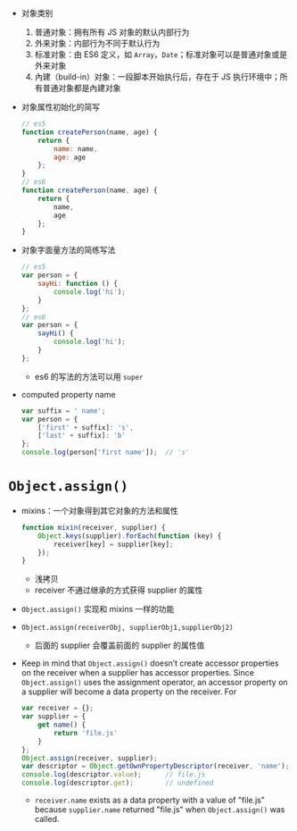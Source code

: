 - 对象类别
    1. 普通对象：拥有所有 JS 对象的默认内部行为
    2. 外来对象：内部行为不同于默认行为
    3. 标准对象：由 ES6 定义，如 `Array`，`Date`；标准对象可以是普通对象或是外来对象
    4. 內建（build-in）对象：一段脚本开始执行后，存在于 JS 执行环境中；所有普通对象都是內建对象
- 对象属性初始化的简写

    ```js
    // es5
    function createPerson(name, age) {
        return {
            name: name,
            age: age
        };
    }
    // es6
    function createPerson(name, age) {
        return {
            name,
            age
        };
    }
    ```

- 对象字面量方法的简练写法

    ```js
    // es5
    var person = {
        sayHi: function () {
            console.log('hi');
        }
    };
    // es6
    var person = {
        sayHi() {
            console.log('hi');
        }
    };
    ```

    - es6 的写法的方法可以用 `super`
- computed property name

    ```js
    var suffix = ' name';
    var person = {
        ['first' + suffix]: 's',
        ['last' + suffix]: 'b'
    };
    console.log(person['first name']);  // 's'
    ```

# `Object.assign()`
- mixins：一个对象得到其它对象的方法和属性

    ```js
    function mixin(receiver, supplier) {
        Object.keys(supplier).forEach(function (key) {
            receiver[key] = supplier[key];
        });
    }
    ```

    - 浅拷贝
    - receiver 不通过继承的方式获得 supplier 的属性
- `Object.assign()` 实现和 mixins 一样的功能
- `Object.assign(receiverObj, supplierObj1,supplierObj2)`
    - 后面的 supplier 会覆盖前面的 supplier 的属性值
- Keep in mind that `Object.assign()` doesn’t create accessor properties on the receiver when a supplier has accessor properties. Since `Object.assign()` uses the assignment operator, an accessor property on a supplier will become a data property on the receiver. For 

    ```js
    var receiver = {};
    var supplier = {
        get name() {
            return 'file.js'
        }
    };
    Object.assign(receiver, supplier);
    var descriptor = Object.getOwnPropertyDescriptor(receiver, 'name');
    console.log(descriptor.value);      // file.js
    console.log(descriptor.get);        // undefined
    ```

    - `receiver.name` exists as a data property with a value of "file.js" because `supplier.name` returned "file.js" when `Object.assign()` was called.

